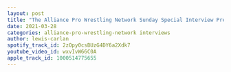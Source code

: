 ```yaml
---
layout: post
title: "The Alliance Pro Wrestling Network Sunday Special Interview Presents Nick Sullivan"
date: 2021-03-28
categories: alliance-pro-wrestling-network interviews
author: lewis-carlan
spotify_track_id: 2zOpy0csBUzG4DY6a2Xdk7
youtube_video_id: wxvIvW66C0A
apple_track_id: 1000514775655
---
```

